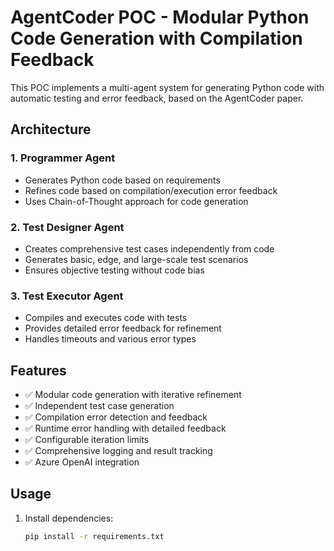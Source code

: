 # AgentCoder POC - Modular Python Code Generation with Compilation Feedback

This POC implements a multi-agent system for generating Python code with automatic testing and error feedback, based on the AgentCoder paper.

## Architecture

### 1. Programmer Agent
- Generates Python code based on requirements
- Refines code based on compilation/execution error feedback
- Uses Chain-of-Thought approach for code generation

### 2. Test Designer Agent  
- Creates comprehensive test cases independently from code
- Generates basic, edge, and large-scale test scenarios
- Ensures objective testing without code bias

### 3. Test Executor Agent
- Compiles and executes code with tests
- Provides detailed error feedback for refinement
- Handles timeouts and various error types

## Features

- ✅ Modular code generation with iterative refinement
- ✅ Independent test case generation
- ✅ Compilation error detection and feedback
- ✅ Runtime error handling with detailed feedback
- ✅ Configurable iteration limits
- ✅ Comprehensive logging and result tracking
- ✅ Azure OpenAI integration

## Usage

1. Install dependencies:
   ```bash
   pip install -r requirements.txt